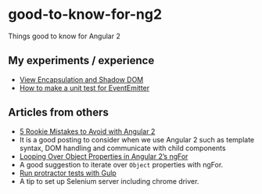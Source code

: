 # good-to-know-for-ng2
Things good to know for Angular 2

## My experiments / experience
- [View Encapsulation and Shadow DOM](https://github.com/TOKOFE/good-to-know-about-Angular2/blob/master/ViewEncapsulation.md)
- [How to make a unit test for EventEmitter](https://github.com/TOKOFE/good-to-know-about-Angular2/blob/master/UnitTest-EventEmitter.md)

## Articles from others

- [5 Rookie Mistakes to Avoid with Angular 2](http://angularjs.blogspot.ca/2016/04/5-rookie-mistakes-to-avoid-with-angular.html)
 - It is a good posting to consider when we use Angular 2 such as template syntax, DOM handling and communicate with child components
- [Looping Over Object Properties in Angular 2’s ngFor](https://webcake.co/object-properties-in-angular-2s-ngfor/)
 - A good suggestion to iterate over `Object` properties with ngFor. 
- [Run protractor tests with Gulp](https://github.com/TOKOFE/good-to-know-about-Angular2/blob/master/e2e-protractor-test.md)
 - A tip to set up Selenium server including chrome driver.
